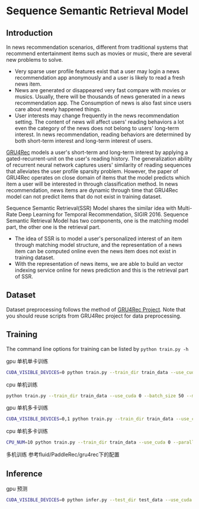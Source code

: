 # Sequence Semantic Retrieval Model

## Introduction
In news recommendation scenarios, different from traditional systems that recommend entertainment items such as movies or music, there are several new problems to solve.
- Very sparse user profile features exist that a user may login a news recommendation app anonymously and a user is likely to read a fresh news item.
- News are generated or disappeared very fast compare with movies or musics. Usually, there will be thousands of news generated in a news recommendation app. The Consumption of news is also fast since users care about newly happened things.
- User interests may change frequently in the news recommendation setting. The content of news will affect users' reading behaviors a lot even the category of the news does not belong to users' long-term interest. In news recommendation, reading behaviors are determined by both short-term interest and long-term interest of users.

[GRU4Rec](https://github.com/PaddlePaddle/models/tree/develop/fluid/PaddleRec/gru4rec) models a user's short-term and long-term interest by applying a gated-recurrent-unit on the user's reading history. The generalization ability of recurrent neural network captures users' similarity of reading sequences that alleviates the user profile sparsity problem. However, the paper of GRU4Rec operates on close domain of items that the model predicts which item a user will be interested in through classification method. In news recommendation, news items are dynamic through time that GRU4Rec model can not predict items that do not exist in training dataset.

Sequence Semantic Retrieval(SSR) Model shares the similar idea with Multi-Rate Deep Learning for Temporal Recommendation, SIGIR 2016. Sequence Semantic Retrieval Model has two components, one is the matching model part, the other one is the retrieval part.
- The idea of SSR is to model a user's personalized interest of an item through matching model structure, and the representation of a news item can be computed online even the news item does not exist in training dataset.
- With the representation of news items, we are able to build an vector indexing service online for news prediction and this is the retrieval part of SSR.

## Dataset
Dataset preprocessing follows the method of [GRU4Rec Project](https://github.com/PaddlePaddle/models/tree/develop/fluid/PaddleRec/gru4rec). Note that you should reuse scripts from GRU4Rec project for data preprocessing.

## Training

The command line options for training can be listed by `python train.py -h`

gpu 单机单卡训练
``` bash
CUDA_VISIBLE_DEVICES=0 python train.py --train_dir train_data --use_cuda 1 --batch_size 50 --model_dir model_output
```

cpu 单机训练
``` bash
python train.py --train_dir train_data --use_cuda 0 --batch_size 50 --model_dir model_output
```

gpu 单机多卡训练
``` bash
CUDA_VISIBLE_DEVICES=0,1 python train.py --train_dir train_data --use_cuda 1 --parallel 1 --batch_size 50 --model_dir model_output --num_devices 2
```

cpu 单机多卡训练
``` bash
CPU_NUM=10 python train.py --train_dir train_data --use_cuda 0 --parallel 1 --batch_size 50 --model_dir model_output --num_devices 10
```

多机训练 参考fluid/PaddleRec/gru4rec下的配置

## Inference

gpu 预测
``` bash
CUDA_VISIBLE_DEVICES=0 python infer.py --test_dir test_data --use_cuda 1 --batch_size 50 --model_dir model_output
```
